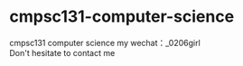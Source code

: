 # cmpsc131-computer-science
cmpsc131 computer science my wechat：_0206girl Don't hesitate to contact me

